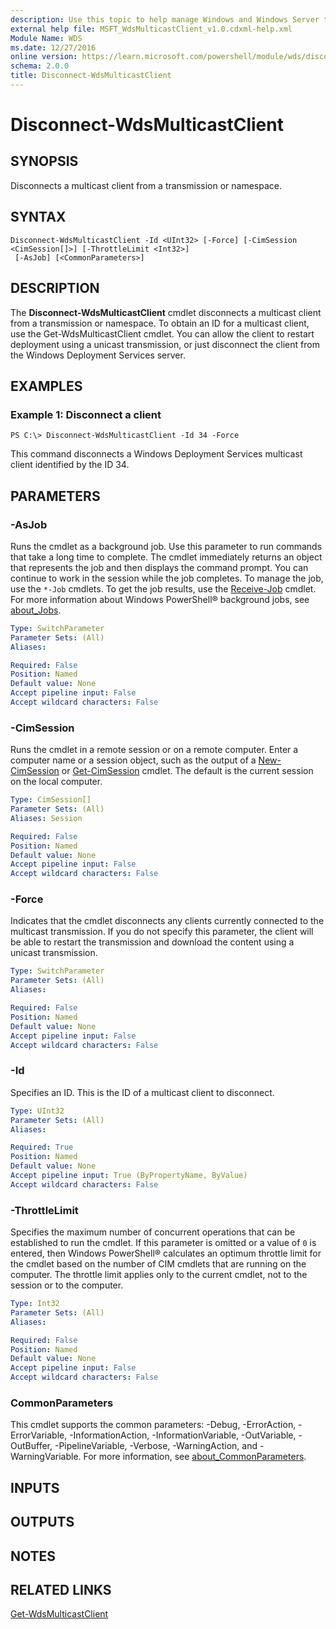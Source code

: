 ```yaml
---
description: Use this topic to help manage Windows and Windows Server technologies with Windows PowerShell.
external help file: MSFT_WdsMulticastClient_v1.0.cdxml-help.xml
Module Name: WDS
ms.date: 12/27/2016
online version: https://learn.microsoft.com/powershell/module/wds/disconnect-wdsmulticastclient?view=windowsserver2019-ps&wt.mc_id=ps-gethelp
schema: 2.0.0
title: Disconnect-WdsMulticastClient
---
```


# Disconnect-WdsMulticastClient

## SYNOPSIS
Disconnects a multicast client from a transmission or namespace.

## SYNTAX

```
Disconnect-WdsMulticastClient -Id <UInt32> [-Force] [-CimSession <CimSession[]>] [-ThrottleLimit <Int32>]
 [-AsJob] [<CommonParameters>]
```

## DESCRIPTION
The **Disconnect-WdsMulticastClient** cmdlet disconnects a multicast client from a transmission or namespace.
To obtain an ID for a multicast client, use the Get-WdsMulticastClient cmdlet.
You can allow the client to restart deployment using a unicast transmission, or just disconnect the client from the Windows Deployment Services server.

## EXAMPLES

### Example 1: Disconnect a client
```
PS C:\> Disconnect-WdsMulticastClient -Id 34 -Force
```

This command disconnects a Windows Deployment Services multicast client identified by the ID 34.

## PARAMETERS

### -AsJob
Runs the cmdlet as a background job.
Use this parameter to run commands that take a long time to complete. 
 The cmdlet immediately returns an object that represents the job and then displays the command prompt.
You can continue to work in the session while the job completes.
To manage the job, use the `*-Job` cmdlets.
To get the job results, use the [Receive-Job](https://go.microsoft.com/fwlink/?LinkID=113372) cmdlet. 
 For more information about Windows PowerShell® background jobs, see [about_Jobs](https://go.microsoft.com/fwlink/?LinkID=113251).

```yaml
Type: SwitchParameter
Parameter Sets: (All)
Aliases: 

Required: False
Position: Named
Default value: None
Accept pipeline input: False
Accept wildcard characters: False
```

### -CimSession
Runs the cmdlet in a remote session or on a remote computer.
Enter a computer name or a session object, such as the output of a [New-CimSession](https://go.microsoft.com/fwlink/p/?LinkId=227967) or [Get-CimSession](https://go.microsoft.com/fwlink/p/?LinkId=227966) cmdlet.
The default is the current session on the local computer.

```yaml
Type: CimSession[]
Parameter Sets: (All)
Aliases: Session

Required: False
Position: Named
Default value: None
Accept pipeline input: False
Accept wildcard characters: False
```

### -Force
Indicates that the cmdlet disconnects any clients currently connected to the multicast transmission.
If you do not specify this parameter, the client will be able to restart the transmission and download the content using a unicast transmission.

```yaml
Type: SwitchParameter
Parameter Sets: (All)
Aliases: 

Required: False
Position: Named
Default value: None
Accept pipeline input: False
Accept wildcard characters: False
```

### -Id
Specifies an ID.
This is the ID of a multicast client to disconnect.

```yaml
Type: UInt32
Parameter Sets: (All)
Aliases: 

Required: True
Position: Named
Default value: None
Accept pipeline input: True (ByPropertyName, ByValue)
Accept wildcard characters: False
```

### -ThrottleLimit
Specifies the maximum number of concurrent operations that can be established to run the cmdlet.
If this parameter is omitted or a value of `0` is entered, then Windows PowerShell® calculates an optimum throttle limit for the cmdlet based on the number of CIM cmdlets that are running on the computer.
The throttle limit applies only to the current cmdlet, not to the session or to the computer.

```yaml
Type: Int32
Parameter Sets: (All)
Aliases: 

Required: False
Position: Named
Default value: None
Accept pipeline input: False
Accept wildcard characters: False
```

### CommonParameters
This cmdlet supports the common parameters: -Debug, -ErrorAction, -ErrorVariable, -InformationAction, -InformationVariable, -OutVariable, -OutBuffer, -PipelineVariable, -Verbose, -WarningAction, and -WarningVariable. For more information, see [about_CommonParameters](https://go.microsoft.com/fwlink/?LinkID=113216).

## INPUTS

## OUTPUTS

## NOTES

## RELATED LINKS

[Get-WdsMulticastClient](./Get-WdsMulticastClient.md)

